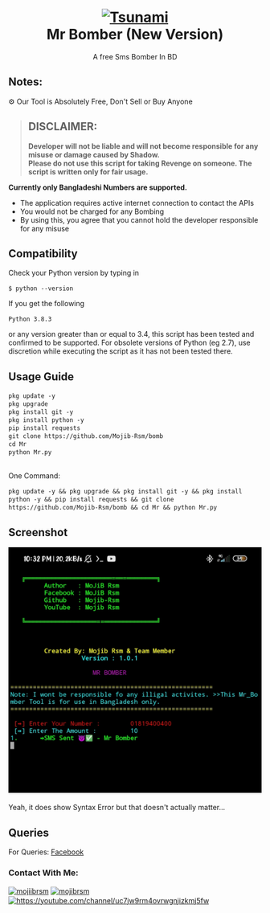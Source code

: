 <h1 align="center">
 <br>
  <a href="https://github.com/Mojib-Rsm/bomb/">
  <img src="http://bomb-app.themrnews.com/img/bomberlogo.png"
  alt="Tsunami">
  </a><br>
  Mr Bomber (New Version)
  <br>
</h1>


<p align="center">A free Sms Bomber In BD</p>

## Notes:
⚙ Our Tool is Absolutely Free, Don't Sell or Buy Anyone
> ## DISCLAIMER:
> **Developer will not be liable and will not become
responsible for any misuse or damage caused by Shadow.**  
**Please do not use this script for taking Revenge on someone. The script is written only for fair usage.**

**Currently only Bangladeshi Numbers are supported.**


- The application requires active internet connection to contact the APIs
- You would not be charged for any Bombing
- By using this, you agree that you cannot hold the developer responsible for any misuse

## Compatibility
Check your Python version by typing in
```shell script
$ python --version
```
If you get the following
```shell script
Python 3.8.3
```
or any version greater than or equal to 3.4, this script has been tested and confirmed to be supported. For obsolete versions of Python (eg 2.7), use discretion while executing the script as it has not been tested there.



## Usage Guide

```
pkg update -y
pkg upgrade
pkg install git -y
pkg install python -y
pip install requests
git clone https://github.com/Mojib-Rsm/bomb
cd Mr
python Mr.py
```
<br>One Command:<br>

```
pkg update -y && pkg upgrade && pkg install git -y && pkg install python -y && pip install requests && git clone https://github.com/Mojib-Rsm/bomb && cd Mr && python Mr.py
```

## Screenshot

<a href="https://github.com/Mojib-Rsm/bomb/blob/main/Mr-Bomber-Logo.jpg"><img alt="Screenshots" title="Screenshots" src="https://github.com/Mojib-Rsm/bomb/blob/main/Mr-Bomber-Logo.jpg"/></a><br><br>
Yeah, it does show Syntax Error but that doesn't actually matter...<br>


## Queries

For Queries: [Facebook](https://www.facebook.com/Mojiibrsm/)
<h3 align="left">Contact With Me:</h3>
<p align="left">
<a href="https://fb.com/mojiib.rsm" target="blank"><img align="center" src="https://raw.githubusercontent.com/rahuldkjain/github-profile-readme-generator/master/src/images/icons/Social/facebook.svg" alt="mojiibrsm" height="30" width="40" /></a>
<a href="https://instagram.com/mojibrsm" target="blank"><img align="center" src="https://raw.githubusercontent.com/rahuldkjain/github-profile-readme-generator/master/src/images/icons/Social/instagram.svg" alt="mojibrsm" height="30" width="40" /></a>
<a href="https://www.youtube.com/c/https://youtube.com/mrteamtiger" target="blank"><img align="center" src="https://raw.githubusercontent.com/rahuldkjain/github-profile-readme-generator/master/src/images/icons/Social/youtube.svg" alt="https://youtube.com/channel/uc7jw9rm4ovrwgnjizkmj5fw" height="30" width="40" /></a>
</p>

